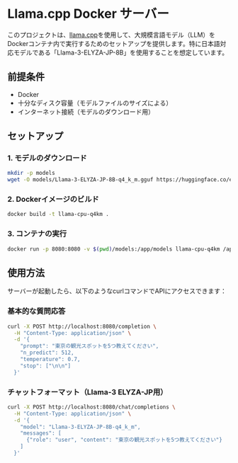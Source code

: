 # Llama.cpp Docker サーバー

このプロジェクトは、[llama.cpp](https://github.com/ggerganov/llama.cpp)を使用して、大規模言語モデル（LLM）をDockerコンテナ内で実行するためのセットアップを提供します。特に日本語対応モデルである「Llama-3-ELYZA-JP-8B」を使用することを想定しています。

## 前提条件

- Docker
- 十分なディスク容量（モデルファイルのサイズによる）
- インターネット接続（モデルのダウンロード用）

## セットアップ

### 1. モデルのダウンロード

```bash
mkdir -p models
wget -O models/Llama-3-ELYZA-JP-8B-q4_k_m.gguf https://huggingface.co/elyza/Llama-3-ELYZA-JP-8B-GGUF/resolve/main/Llama-3-ELYZA-JP-8B-q4_k_m.gguf
```

### 2. Dockerイメージのビルド

```bash
docker build -t llama-cpu-q4km .
```

### 3. コンテナの実行

```bash
docker run -p 8080:8080 -v $(pwd)/models:/app/models llama-cpu-q4km /app/llama.cpp/build/bin/llama-server -m /app/models/Llama-3-ELYZA-JP-8B-q4_k_m.gguf -c 2048 --host 0.0.0.0 --port 8080
```

## 使用方法

サーバーが起動したら、以下のようなcurlコマンドでAPIにアクセスできます：

### 基本的な質問応答

```bash
curl -X POST http://localhost:8080/completion \
  -H "Content-Type: application/json" \
  -d '{
    "prompt": "東京の観光スポットを5つ教えてください",
    "n_predict": 512,
    "temperature": 0.7,
    "stop": ["\n\n"]
  }'
```

### チャットフォーマット（Llama-3 ELYZA-JP用）

```bash
curl -X POST http://localhost:8080/chat/completions \
  -H "Content-Type: application/json" \
  -d '{
    "model": "Llama-3-ELYZA-JP-8B-q4_k_m",
    "messages": [
      {"role": "user", "content": "東京の観光スポットを5つ教えてください"}
    ]
  }'
```
